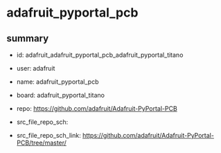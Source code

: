 # adafruit_pyportal_pcb
 
## summary 
* id: adafruit_adafruit_pyportal_pcb_adafruit_pyportal_titano
* user: adafruit
* name: adafruit_pyportal_pcb
* board: adafruit_pyportal_titano
* repo: https://github.com/adafruit/Adafruit-PyPortal-PCB



* src_file_repo_sch: 
* src_file_repo_sch_link: https://github.com/adafruit/Adafruit-PyPortal-PCB/tree/master/






